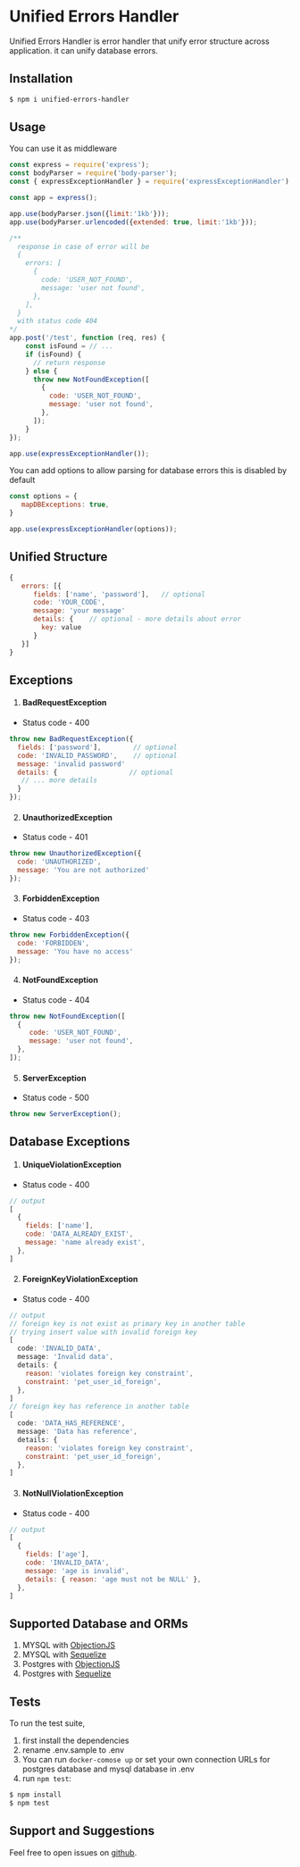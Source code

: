 # Unified Errors Handler
 Unified Errors Handler is error handler that unify error structure across application. it can unify database errors.
 ## Installation

```bash
$ npm i unified-errors-handler
```
## Usage
You can use it as middleware

```javascript
const express = require('express');
const bodyParser = require('body-parser');
const { expressExceptionHandler } = require('expressExceptionHandler');

const app = express();

app.use(bodyParser.json({limit:'1kb'}));
app.use(bodyParser.urlencoded({extended: true, limit:'1kb'}));

/**
  response in case of error will be
  {
    errors: [
      {
        code: 'USER_NOT_FOUND',
        message: 'user not found',
      },
    ],
  }
  with status code 404
*/
app.post('/test', function (req, res) {
    const isFound = // ...
    if (isFound) {
      // return response
    } else {
      throw new NotFoundException([
        {
          code: 'USER_NOT_FOUND',
          message: 'user not found',
        },
      ]);
    }
});

app.use(expressExceptionHandler());
```

You can add options to allow parsing for database errors this is disabled by default

```javascript
const options = {
   mapDBExceptions: true,
}

app.use(expressExceptionHandler(options));
```

## Unified Structure
```javascript
{
   errors: [{
      fields: ['name', 'password'],   // optional
      code: 'YOUR_CODE',
      message: 'your message'
      details: {    // optional - more details about error
        key: value 
      }
   }]
}
```

## Exceptions
1. #### BadRequestException
* Status code - 400  
```javascript
throw new BadRequestException({
  fields: ['password'],        // optional
  code: 'INVALID_PASSWORD',    // optional
  message: 'invalid password'
  details: {                  // optional
   // ... more details
  }
});
```
2. #### UnauthorizedException
* Status code - 401
```javascript
throw new UnauthorizedException({
  code: 'UNAUTHORIZED',
  message: 'You are not authorized'
});
```
3. #### ForbiddenException
* Status code - 403
```javascript
throw new ForbiddenException({
  code: 'FORBIDDEN',
  message: 'You have no access'
});
```
4. #### NotFoundException
* Status code - 404
```javascript
throw new NotFoundException([
  {
     code: 'USER_NOT_FOUND',
     message: 'user not found',
  },
]);
```
5. #### ServerException
* Status code - 500
```javascript
throw new ServerException();
```
## Database Exceptions
1. #### UniqueViolationException
* Status code - 400  
```javascript
// output
[
  {
    fields: ['name'],
    code: 'DATA_ALREADY_EXIST',
    message: 'name already exist',
  },
]
```
2. #### ForeignKeyViolationException
* Status code - 400  
```javascript
// output
// foreign key is not exist as primary key in another table
// trying insert value with invalid foreign key
[
  code: 'INVALID_DATA',
  message: 'Invalid data',
  details: {
    reason: 'violates foreign key constraint',
    constraint: 'pet_user_id_foreign',
  },
]
// foreign key has reference in another table 
[
  code: 'DATA_HAS_REFERENCE',
  message: 'Data has reference',
  details: {
    reason: 'violates foreign key constraint',
    constraint: 'pet_user_id_foreign',
  },
]
```
3. #### NotNullViolationException
* Status code - 400  
```javascript
// output
[
  {
    fields: ['age'],
    code: 'INVALID_DATA',
    message: 'age is invalid',
    details: { reason: 'age must not be NULL' },
  },
]
```

## Supported Database and ORMs
1. MYSQL with [ObjectionJS](https://www.npmjs.com/package/objection)
2. MYSQL with [Sequelize](https://www.npmjs.com/package/sequelize)
3. Postgres with [ObjectionJS](https://www.npmjs.com/package/objection)
4. Postgres with [Sequelize](https://www.npmjs.com/package/sequelize)

## Tests
To run the test suite, 
1. first install the dependencies
2. rename .env.sample to .env 
3. You can run `docker-comose up` or set your own connection URLs for postgres database and mysql database in .env
4. run `npm test`:
```bash
$ npm install
$ npm test
```
## Support and Suggestions
Feel free to open issues on [github](https://github.com/AhmedAdelFahim/unified-errors-handler).
